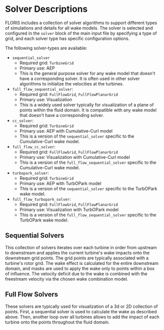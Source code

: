 # Solver Descriptions

FLORIS includes a collection of solver algorithms to support different
types of simulations and details for all wake models. The solver
is selected and configured in the `solver` block of the main input file
by specifying a type of grid, and each solver type has specific
configuration options.

The following solver-types are available:
- `sequential_solver`
    - Required grid: `TurbineGrid`
    - Primary use: AEP
    - This is the general purpose solver for any wake model that doesn't
        have a corresponding solver. It is often used in other solver
        algorithms to initialize the velocities at the turbines.
- `full_flow_sequential_solver`:
    - Required grid: `FullFlowGrid`, `FullFlowPlanarGrid`
    - Primary use: Visualization
    - This is a widely used solver typically for visualization of a plane
        of points within the fluid domain. It is compatible with any wake
        model that doesn't have a corresponding solver.
- `cc_solver`:
    - Required grid: `TurbineGrid`
    - Primary use: AEP with Cumulative-Curl model
    - This is a version of the `sequential_solver` specific to the
        Cumulative-Curl wake model.
- `full_flow_cc_solver`:
    - Required grid: `FullFlowGrid`, `FullFlowPlanarGrid`
    - Primary use: Visualization with Cumulative-Curl model
    - This is a version of the `full_flow_sequential_solver` specific to the
        Cumulative-Curl wake model.
- `turbopark_solver`:
    - Required grid: `TurbineGrid`
    - Primary use: AEP with TurbOPark model
    - This is a version of the `sequential_solver` specific to the
        TurbOPark wake model.
- `full_flow_turbopark_solver`:
    - Required grid: `FullFlowGrid`, `FullFlowPlanarGrid`
    - Primary use: Visualization with TurbOPark model
    - This is a version of the `full_flow_sequential_solver` specific to the
        TurbOPark wake model.



## Sequential Solvers

This collection of solvers iterates over each turbine in order from
upstream to downstream and applies the current turbine's wake impacts
onto the downstream grid points. The grid points are typically
associated with a turbine's rotor grid. The wake effect is calculated
for the entire downstream domain, and masks are used to apply the wake
only to points within a box of influence. The velocity deficit due to the
wake is combined with the freestream velocity via the chosen wake
combination model.

## Full Flow Solvers

These solvers are typically used for visualization of a 3d or 2D
collection of points. First, a sequential solver is used to calculate
the wake as described above. Then, another loop over all turbines
allows to add the impact of each turbine onto the points throughout
the fluid domain.
